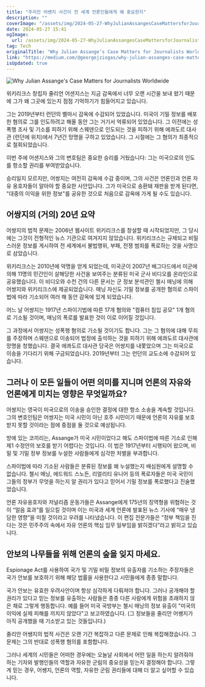 ```yaml
---
title: "주리안 어쌘지 사건이 전 세계 언론인들에게 왜 중요한지"
description: ""
coverImage: "/assets/img/2024-05-27-WhyJulianAssangesCaseMattersforJournalistsWorldwide_0.png"
date: 2024-05-27 15:41
ogImage:
  url: /assets/img/2024-05-27-WhyJulianAssangesCaseMattersforJournalistsWorldwide_0.png
tag: Tech
originalTitle: "Why Julian Assange’s Case Matters for Journalists Worldwide"
link: "https://medium.com/@georgejziogas/why-julian-assanges-case-matters-for-journalists-worldwide-0e343fb19d7a"
isUpdated: true
---
```


![Why Julian Assange's Case Matters for Journalists Worldwide](/assets/img/2024-05-27-WhyJulianAssangesCaseMattersforJournalistsWorldwide_0.png)

위키리크스 창립자 줄리언 어샌지스는 지금 감옥에서 너무 오랜 시간을 보내 왔기 때문에 그가 왜 그곳에 있는지 점점 기억하기가 힘들어지고 있습니다.

그는 2019년부터 런던의 벨마시 감옥에 수감되어 있었습니다. 미국이 기밀 정보를 배포한 혐의로 그를 인도하려고 해올 동안 그는 거기서 억류되어 있었습니다. 그 이전에는 성 폭행 조사 및 기소를 피하기 위해 스웨덴으로 인도되는 것을 피하기 위해 에콰도르 대사관 (런던에 위치)에서 7년간 망명을 구하고 있었습니다. 그 시절에는 그 혐의가 최종적으로 철회되었습니다.

이번 주에 어샌지스와 그의 변호팀은 중요한 승리를 거뒀습니다: 그는 미국으로의 인도를 항소할 권리를 부여받았습니다.

<div class="content-ad"></div>

승리일지 모르지만, 어쌍지는 여전히 감옥에 수감 중이며, 그의 사건은 언론인과 언론 자유 옹호자들이 알아야 할 중요한 사안입니다. 그가 미국으로 송환돼 재판을 받게 된다면, "대중의 이익을 위한 정보"를 공유한 것으로 처음으로 감옥에 가게 될 수도 있습니다.

## 어쌍지의 (거의) 20년 요약

어쌍지의 법적 문제는 2006년 웹사이트 위키리크스를 창설할 때 시작되었지만, 그 당시에는 그것이 전형적인 뉴스 기관으로 여겨지지 않았습니다. 위키리크스는 규제되고 비밀스러운 정보를 게시하여 전 세계에서 불법행위, 부패, 전쟁 범죄를 폭로하는 것을 사명으로 삼았습니다.

위키리크스는 2010년에 악명을 얻게 되었는데, 미국군이 2007년 배그다드에서 미군에 의해 11명의 민간인이 살해당한 사건을 보여주는 분류된 미국 군사 비디오를 온라인으로 공유했습니다. 이 비디오와 수천 건의 다른 문서는 군 정보 분석관인 첼시 매닝에 의해 어쌍지와 위키리크스에 제공되었습니다. 매닝 자신도 기밀 정보를 공개한 혐의로 스파이법에 따라 기소되어 여러 해 동안 감옥에 있게 되었습니다.

<div class="content-ad"></div>

어느 날 어쌍지는 1917년 스파이기법에 따른 17개 혐의와 "컴퓨터 침입 공모" 1개 혐의로 기소될 것이며, 매닝의 폭로를 발표한 것이 이로 이어질 것입니다.

그 과정에서 어쌍지는 성폭행 혐의로 기소될 것이기도 합니다. 그는 그 혐의에 대해 무죄를 주장하며 스웨덴으로 이송되어 법정에 출석하는 것을 피하기 위해 에콰도르 대사관에 망명을 청했습니다. 결국 에콰도르 대사관 당국은 어쌍지를 내쫓았으며 그는 미국으로 이송을 기다리기 위해 구금되었습니다. 2019년부터 그는 런던의 교도소에 수감되어 있습니다.

## 그러나 이 모든 일들이 어떤 의미를 지니며 언론의 자유와 언론에게 미치는 영향은 무엇일까요?

어쌍지는 영국이 미국으로의 이송을 승인한 결정에 대한 항소 소송을 계속할 것입니다. 그의 변호인팀은 어쌍지는 미국 시민이 아닌 호주 시민이기 때문에 언론의 자유를 보호받지 못할 것이라는 점에 중점을 둘 것으로 예상됩니다.

<div class="content-ad"></div>

방에 있는 코끼리는, Assange가 미국 시민이었다고 해도 스파이법에 따른 기소로 인해 제1 수정안의 보호를 받기 어렵다는 것입니다. 이 법은 1917년부터 시행되어 왔으며, 비밀 및 기밀 정부 정보를 누설한 사람들에게 심각한 처벌을 부과합니다.

스파이법에 따라 기소된 사람들은 분류된 정보를 왜 누설했는지 배심원에게 설명할 수 없습니다. 첼시 매닝, 에드워드 스노든, 리얼리티 유니어 등의 폭로자들은 미국 국민이 그들의 정부가 무엇을 하는지 알 권리가 있다고 믿어서 기밀 정보를 폭로했다고 진술했었습니다.

언론 자유옹호자와 저널리즘 운동가들은 Assange에게 175년의 징역형을 위협하는 것이 “얼음 효과”를 일으킬 것이며 이는 미국과 세계 언론에 발표된 뉴스 기사에 “매우 냉담한 영향”을 미칠 것이라고 우려를 나타냈습니다. 이 편집 전문가들은 “정부 책임을 진다는 것은 민주주의 속에서 자유 언론의 핵심 임무 일부임을 밝히겠다”라고 밝히고 있습니다.

## 안보의 나무들을 위해 언론의 숲을 잊지 마세요.

<div class="content-ad"></div>

Espionage Act를 사용하여 국가 및 기밀 비밀 정보의 유출자를 기소하는 주장자들은 국가 안보를 보호하기 위해 해당 법률을 사용한다고 시민들에게 종종 말합니다.

국가 안보는 유효한 우려사안이며 항상 심각하게 다뤄져야 합니다. 그러나 공개해야 할 권리가 있다고 믿는 정보를 유출하는 사람들은 종종 다른 사람에게 위험을 초래하지 않은 채로 그렇게 행동합니다. 예를 들어 미국 국방부는 첼시 매닝의 정보 유출이 "미국의 이익에 실제 피해를 끼치지 않았다"고 보고하였습니다. (그 정보들을 줄리안 어쌩지가 아직 공개했을 때 기소받고 있는 것들입니다.)

줄리안 어쌩지의 법적 사건은 오랜 기간 복잡하고 다른 문제로 인해 복잡해졌습니다. 그 문제는 그의 반대로 성폭행 혐의를 포함합니다.

그러나 세계의 시민들은 어떠한 경우에는 오늘날 사회에서 어떤 일을 하는지 알려줘야 하는 기자와 발행인들의 역할과 자유한 군림의 중요성을 믿는지 결정해야 합니다. 그렇게 믿는 경우, 어쌩지, 언론의 역할, 자유한 군림 권리들에 대해 더 알고 싶어할 수 있습니다.
